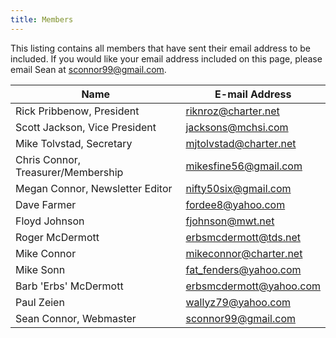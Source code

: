 ```yaml
---
title: Members
---
```


This listing contains all members that have sent their email address to be
included. If you would like your email address included on this page, please
email Sean at sconnor99@gmail.com.

| Name                               | E-mail Address          |
|------------------------------------|-------------------------|
| Rick Pribbenow, President          | riknroz@charter.net     |
| Scott Jackson, Vice President      | jacksons@mchsi.com      |
| Mike Tolvstad, Secretary           | mjtolvstad@charter.net  |
| Chris Connor, Treasurer/Membership | mikesfine56@gmail.com   |
| Megan Connor, Newsletter Editor    | nifty50six@gmail.com    |
| Dave Farmer                        | fordee8@yahoo.com       |
| Floyd Johnson                      | fjohnson@mwt.net        |
| Roger McDermott                    | erbsmcdermott@tds.net   |
| Mike Connor                        | mikeconnor@charter.net  |
| Mike Sonn                          | fat_fenders@yahoo.com   |
| Barb 'Erbs' McDermott              | erbsmcdermott@yahoo.com |
| Paul Zeien                         | wallyz79@yahoo.com      |
| Sean Connor, Webmaster             | sconnor99@gmail.com     |
